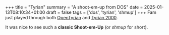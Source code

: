 +++
title = "Tyrian"
summary = "A shoot-em-up from DOS"
date = 2025-01-13T08:10:34+01:00
draft = false
tags = ['dos', 'tyrian', 'shmup']
+++
Fam just played through both [OpenTyrian](https://www.youtube.com/watch?v=EGz7Ez4pgA4&list=PLoa8A9b-8ZhF39qhcrjvv4m8mfuQY7oDg) and [Tyrian 2000](https://www.youtube.com/watch?v=KwzrIBXjeDg&list=PLoa8A9b-8ZhHgi-YSst_EUEIAn8qvj_hT).

It was nice to see such a **classic Shoot-em-Up** (or *shmup* for short).
